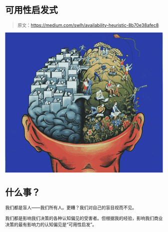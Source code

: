 # 可用性启发式

> 原文：<https://medium.com/swlh/availability-heuristic-8b70e38afec8>

![](img/0bbe7c3e7ad78dcf9a035106e278df60.png)

# **什么事？**

我们都是盲人——我们所有人。更糟？我们对自己的盲目视而不见。

我们都是影响我们决策的各种认知偏见的受害者。但根据我的经验，影响我们商业决策的最有影响力的认知偏见是“可用性启发”。
